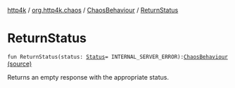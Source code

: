 [http4k](../../index.md) / [org.http4k.chaos](../index.md) / [ChaosBehaviour](index.md) / [ReturnStatus](./-return-status.md)

# ReturnStatus

`fun ReturnStatus(status: `[`Status`](../../org.http4k.core/-status/index.md)` = INTERNAL_SERVER_ERROR): `[`ChaosBehaviour`](index.md) [(source)](https://github.com/http4k/http4k/blob/master/http4k-testing-chaos/src/main/kotlin/org/http4k/chaos/ChaosBehaviour.kt#L63)

Returns an empty response with the appropriate status.

